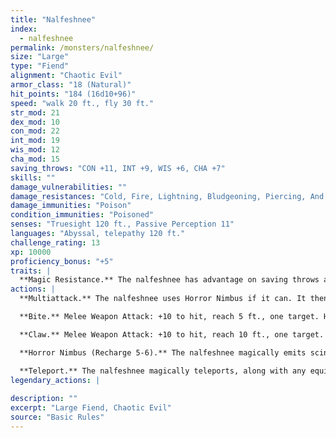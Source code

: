 ```yaml
---
title: "Nalfeshnee"
index:
  - nalfeshnee
permalink: /monsters/nalfeshnee/
size: "Large"
type: "Fiend"
alignment: "Chaotic Evil"
armor_class: "18 (Natural)"
hit_points: "184 (16d10+96)"
speed: "walk 20 ft., fly 30 ft."
str_mod: 21
dex_mod: 10
con_mod: 22
int_mod: 19
wis_mod: 12
cha_mod: 15
saving_throws: "CON +11, INT +9, WIS +6, CHA +7"
skills: ""
damage_vulnerabilities: ""
damage_resistances: "Cold, Fire, Lightning, Bludgeoning, Piercing, And Slashing From Nonmagical Weapons"
damage_immunities: "Poison"
condition_immunities: "Poisoned"
senses: "Truesight 120 ft., Passive Perception 11"
languages: "Abyssal, telepathy 120 ft."
challenge_rating: 13
xp: 10000
proficiency_bonus: "+5"
traits: |
  **Magic Resistance.** The nalfeshnee has advantage on saving throws against spells and other magical effects.
actions: |
  **Multiattack.** The nalfeshnee uses Horror Nimbus if it can. It then makes three attacks: one with its bite and two with its claws.

  **Bite.** Melee Weapon Attack: +10 to hit, reach 5 ft., one target. Hit: 32 (5d10 + 5) piercing damage.

  **Claw.** Melee Weapon Attack: +10 to hit, reach 10 ft., one target. Hit: 15 (3d6 + 5) slashing damage.

  **Horror Nimbus (Recharge 5-6).** The nalfeshnee magically emits scintillating, multicolored light. Each creature within 15 feet of the nalfeshnee that can see the light must succeed on a DC 15 Wisdom saving throw or be frightened for 1 minute. A creature can repeat the saving throw at the end of each of its turns, ending the effect on itself on a success. If a creature's saving throw is successful or the effect ends for it, the creature is immune to the nalfeshnee's Horror Nimbus for the next 24 hours.

  **Teleport.** The nalfeshnee magically teleports, along with any equipment it is wearing or carrying, up to 120 feet to an unoccupied space it can see.  
legendary_actions: |
  
description: ""
excerpt: "Large Fiend, Chaotic Evil"
source: "Basic Rules"
---
```

